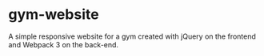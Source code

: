 # gym-website
A simple responsive website for a gym created with jQuery on the frontend and Webpack 3 on the back-end.
